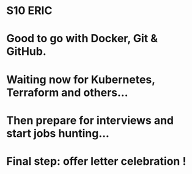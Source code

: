 # S10     ERIC
# Good to go with Docker, Git & GitHub.
# Waiting now for Kubernetes, Terraform and others...
# Then prepare for interviews and start jobs hunting...
# Final step: offer letter celebration !
